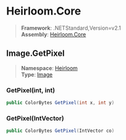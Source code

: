 # Heirloom.Core

> **Framework**: .NETStandard,Version=v2.1  
> **Assembly**: [Heirloom.Core][0]  

## Image.GetPixel

> **Namespace**: [Heirloom][0]  
> **Type**: [Image][1]  

### GetPixel(int, int)

```cs
public ColorBytes GetPixel(int x, int y)
```

### GetPixel(IntVector)

```cs
public ColorBytes GetPixel(IntVector co)
```

[0]: ../Heirloom.Core.md
[1]: Heirloom.Image.md
